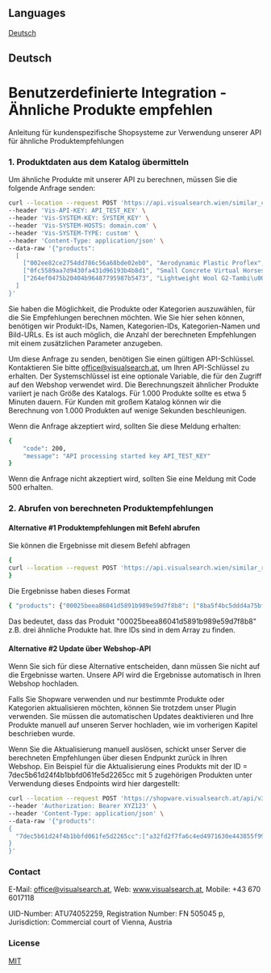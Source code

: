 ## Languages

[Deutsch](README.md#Deutsch)

## Deutsch

# Benutzerdefinierte Integration - Ähnliche Produkte empfehlen
Anleitung für kundenspezifische Shopsysteme zur Verwendung unserer API für ähnliche Produktempfehlungen

### 1. Produktdaten aus dem Katalog übermitteln

Um ähnliche Produkte mit unserer API zu berechnen, müssen Sie die folgende Anfrage senden:

```bash
curl --location --request POST 'https://api.visualsearch.wien/similar_compute' \
--header 'Vis-API-KEY: API_TEST_KEY' \
--header 'Vis-SYSTEM-KEY: SYSTEM_KEY' \
--header 'Vis-SYSTEM-HOSTS: domain.com' \
--header 'Vis-SYSTEM-TYPE: custom' \
--header 'Content-Type: application/json' \
--data-raw '{"products": 
  [
    ["002ee82ce2754dd786c56a68bde02eb0", "Aerodynamic Plastic Proflex", ["135f57af59ec49cf953db9e9f1dbfeeb", "4f8938e279a4485fac26dc973151594b", "803a938a305f464dae2778e9d43abcc3"], ["Schuhe", "Handtaschen", "Neu"], "http://visrecommendsimilarproducts-ajwwh.testenv.shopware.in/shop/public/media/a3/3e/75/1617786384/b6a7105d66d8ef6bf38a7bccfdf57746.jpg"],
    ["0fc5589aa7d9430fa431d96193b4b8d1", "Small Concrete Virtual Horseshoes", ["135f57af59ec49cf953db9e9f1dbfeeb", "4f8938e279a4485fac26dc973151594b", "803a938a305f464dae2778e9d43abcc3"], ["Schuhe", "Handtaschen", "Neu"], "http://visrecommendsimilarproducts-ajwwh.testenv.shopware.in/shop/public/media/78/72/89/1617786383/63b0317865f07190263723a09ce64ed9.jpg"],
    ["264ef0475b20404b96487795987b5473", "Lightweight Wool G2-Tambi\u00e9n", ["135f57af59ec49cf953db9e9f1dbfeeb", "4f8938e279a4485fac26dc973151594b", "803a938a305f464dae2778e9d43abcc3"], ["Schuhe", "Handtaschen", "Neu"], "http://visrecommendsimilarproducts-ajwwh.testenv.shopware.in/shop/public/media/2e/67/ba/1617786381/3e412a097a9db2766d811dd33c080267.jpg"]
  ]
}'
```
Sie haben die Möglichkeit, die Produkte oder Kategorien auszuwählen, für die Sie Empfehlungen berechnen möchten. Wie Sie hier sehen können, benötigen wir Produkt-IDs, Namen, Kategorien-IDs, Kategorien-Namen und Bild-URLs. Es ist auch möglich, die Anzahl der berechneten Empfehlungen mit einem zusätzlichen Parameter anzugeben.

Um diese Anfrage zu senden, benötigen Sie einen gültigen API-Schlüssel. Kontaktieren Sie bitte office@visualsearch.at, um Ihren API-Schlüssel zu erhalten. Der Systemschlüssel ist eine optionale Variable, die für den Zugriff auf den Webshop verwendet wird. Die Berechnungszeit ähnlicher Produkte variiert je nach Größe des Katalogs. Für 1.000 Produkte sollte es etwa 5 Minuten dauern. Für Kunden mit großem Katalog können wir die Berechnung von 1.000 Produkten auf wenige Sekunden beschleunigen.

Wenn die Anfrage akzeptiert wird, sollten Sie diese Meldung erhalten:

```bash
{
    "code": 200,
    "message": "API processing started key API_TEST_KEY"
}
```
Wenn die Anfrage nicht akzeptiert wird, sollten Sie eine Meldung mit Code 500 erhalten.

### 2. Abrufen von berechneten Produktempfehlungen

#### Alternative #1 Produktempfehlungen mit Befehl abrufen

Sie können die Ergebnisse mit diesem Befehl abfragen

```bash
{
curl --location --request POST 'https://api.visualsearch.wien/similar_results' --header 'Vis-API-KEY: API_TEST_KEY'
}
```

Die Ergebnisse haben dieses Format
```bash
{ "products": {"00025beea86041d5891b989e59d7f8b8": ["8ba5f4bc5ddd4a75bfe55238e9308385","0dda22aa515843e282691970711a9a16","ca97b9a85c3b4d1a99ef9258b255f555"],... }}
```

Das bedeutet, dass das Produkt "00025beea86041d5891b989e59d7f8b8" z.B. drei ähnliche Produkte hat. Ihre IDs sind in dem Array zu finden.

#### Alternative #2 Update über Webshop-API

Wenn Sie sich für diese Alternative entscheiden, dann müssen Sie nicht auf die Ergebnisse warten. Unsere API wird die Ergebnisse automatisch in Ihren Webshop hochladen. 

Falls Sie Shopware verwenden und nur bestimmte Produkte oder Kategorien aktualisieren möchten, können Sie trotzdem unser Plugin verwenden. Sie müssen die automatischen Updates deaktivieren und Ihre Produkte manuell auf unseren Server hochladen, wie im vorherigen Kapitel beschrieben wurde.

Wenn Sie die Aktualisierung manuell auslösen, schickt unser Server die berechneten Empfehlungen über diesen Endpunkt zurück in Ihren Webshop. Ein Beispiel für die Aktualisierung eines Produkts mit der ID = 7dec5b61d24f4b1bbfd061fe5d2265cc mit 5 zugehörigen Produkten unter Verwendung dieses Endpoints wird hier dargestellt:

```bash
curl --location --request POST 'https://shopware.visualsearch.at/api/v3/vis/sim/update_cross' \
--header 'Authorization: Bearer XYZ123' \
--header 'Content-Type: application/json' \
--data-raw '{"products":
{
  "7dec5b61d24f4b1bbfd061fe5d2265cc":["a32fd2f7fa6c4ed4971630e443855f99", "91f639a5a9cd4cd699eb7d926703b98b", "e817bd859d2a4401ab69499abc86d801", "8ba5f4bc5ddd4a75bfe55238e9308385", "9988e0f6e23f47e1aafaab2c9317dd78"]
}
}'
```

### Contact
E-Mail: office@visualsearch.at, Web: www.visualsearch.at, Mobile: +43 670 6017118

UID-Number: ATU74052259, Registration Number: FN 505045 p, Jurisdiction: Commercial court of Vienna, Austria

### License
[MIT](https://choosealicense.com/licenses/mit/)
